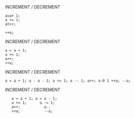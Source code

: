 INCREMENT / DECREMENT
```
a=a+ 1;
a += 1;
at++;

++a;
```

INCREMENT / DECREMENT
```
a = a + 1; 
a += 1;
a++;
++a;
```

INCREMENT / DECREMENT 
```
a = a + 1; a - a - 1; a += 1; a -- 1; a++; a-0 1 ++a; --a; 
```

INCREMENT / DECREMENT
```
   a = a + 1; a = a - 1;
   a += 1;      a -= 1;
   a++;           a--
   ++a;           --a;
```



